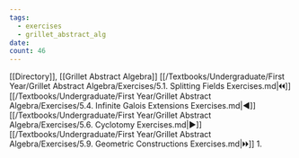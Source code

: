```yaml
---
tags:
  - exercises
  - grillet_abstract_alg
date:
count: 46
---
```

[[Directory]], [[Grillet Abstract Algebra]]
[[/Textbooks/Undergraduate/First Year/Grillet Abstract Algebra/Exercises/5.1. Splitting Fields Exercises.md|🞀🞀]] [[/Textbooks/Undergraduate/First Year/Grillet Abstract Algebra/Exercises/5.4. Infinite Galois Extensions Exercises.md|◀]] [[/Textbooks/Undergraduate/First Year/Grillet Abstract Algebra/Exercises/5.6. Cyclotomy Exercises.md|▶]] [[/Textbooks/Undergraduate/First Year/Grillet Abstract Algebra/Exercises/5.9. Geometric Constructions Exercises.md|🞂🞂]]
1. 